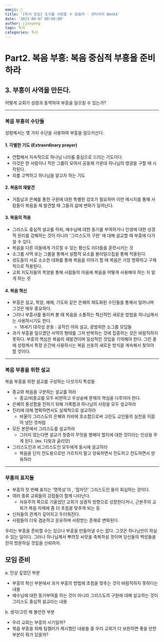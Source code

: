 ```yaml
---
emoji: 🧢
title: '[독서 모임] 도시를 사랑할 수 있을까 - 센터처치 Week4'
date: '2023-09-07 00:00:00'
author: jjunyong
tags: 독서
categories: 독서
---
```


# Part2. 복음 부흥: 복음 중심적 부흥을 준비하라

## 3. 부흥이 사역을 만든다.

어떻게 교회가 성령과 동역하여 부흥을 일으킬 수 있는가?

---

### 복음 부흥의 수단들

성령께서는 몇 가지 수단을 사용하여 부흥을 일으키신다.

#### 1. 각별한 기도 (Extraordinary prayer)

- 연합해서 지속적으로 하나님 나라를 중심으로 드리는 기도이다.
- 이것은 한 사람이나 작은 그룹이 모여서 공동체 가운데 하나님의 영광을 구할 때 시작된다.
- 죄를 고백하고 하나님을 알고자 하는 기도

#### 2. 복음의 재발견

- 거듭남과 은혜를 통한 구원에 대한 특별한 강조가 필요하머 이런 메시지를 통해 사람들이 복음을 재 발견할 때 그들의 삶에 변화가 일어난다.

#### 3. 복음의 적용

- 그리스도 중심적 설교를 하되, 예수님에 대한 동기를 부여하거나 인생에 대한 성경적 원리를 강해하는 것이 아니라 '그리스도의 구원' 에 대해 설교할 때 부흥에 다가설 수 있다.
- 복음을 다른 이들에게 가르칠 수 있는 평신도 리더들을 훈련시키는 것
- 소그룹 사역 또는 그룹을 통해서 실험적 요소를 불러일으킴을 통해 적용된다.
- 성도들이 서로 소소한 대화를 통해 복음을 이야기 할 때 복음은 가장 명확하고 구체적으로 적용된다.
- 교회 지도자들의 목양을 통해 사람들의 마음에 복음을 어떻게 사용해야 하는 지 알게 하는 것

#### 4. 복음 혁신

- 부흥은 설교, 목양, 예배, 기도와 같은 은혜의 제도화된 수단들을 통해서 일어나며 그것은 매우 중요하다.
- 그러나 부흥사를 돌이켜 볼 때 복음을 소통하는 혁신적인 새로운 방법을 하나님께서는 사용하시기도 한다.
  - 18세기 대각성 운동 : 공적인 야외 설교, 광범위한 소그룹 모임들
- 과거 부흥을 일으켰던 사역의 형태를 그저 반복하는 것에 집중하는 것은 바람직하지 못하다. 부흥의 핵심은 복음의 재발견이며 일상적인 것임을 기억해야 한다. 그런 중에 성령께서 특정 순간에 사용하시는 복음 선포의 새로운 방식을 계속해서 찾아야 할 것이다.

---

### 복음 부흥을 위한 설교

복음 부흥을 위한 설교를 구성하는 다섯가지 특성들

- 종교와 복음을 구분하는 설교를 하라
  - 종교/비종교를 모두 비판하고 우상숭배 문제의 핵심을 다루어야 한다.
- 은혜의 풍성함을 전하기 위해 거룩함과 하나님의 사랑을 모두 설교하라
- 진리에 대해 명확하면서도 실제적으로 설교하라
  - 바울이 그리스도의 은혜와 자비에 호소함으로써 고린도 교인들의 실천을 이끌어 냈던 것처럼
- 모든 본문에서 그리스도를 설교하라
  - 그러지 않는다면 설교가 청중이 무엇을 행해야 할지에 대한 것이라는 인상을 주게 된다. (ex. 다윗과 골리앗)
- 그리스도인과 비그리스도인 모두에게 동시에 설교하라
  - 복음을 단지 전도용으로만 가르치지 말고 양육하면서 전도하고 전도하면서 양육하라

---

### 부흥의 표지들

- 부흥의 첫 번째 표지는 '명목상'의 , '잠자던' 그리스도인 들이 회심하는 것이다.
- 여러 종류 교회들의 강점들이 함께 나타난다.
  - 자유주의 쪽으로 기울었던 교회가 성경적 방향으로 성장한다거나, 근본주의 교회가 복음 자체에 좀 더 초점을 맞추게 되는 등
- 신자들의 관계가 깊어지고 두터워진다.
- 사람들이 더욱 겸손하고 온유하며 사랑받는 존재로 변화된다.

우리는 부흥을 준비할 수는 있으나 부흥을 만들어낼 수는 없다. 그것은 하나님만이 하실 수 있는 일이다.
그러나 하나님께서 뿌려짓 씨앗을 축복하실 것이며 당신들의 백성들을 친히 방문하실 것임을 신뢰하자.

## 모임 준비

a. 인상 깊었던 부분

- 부흥의 혁신 부분에서 과거 부흥의 방법에 초점을 맞추는 것이 바람직하지 못하다는 내용
- 예수님에 대한 동기부여를 하는 것이 아니라 그리스도의 구원에 대해 설교하는 것이 그리스도 중심적 설교라는 내용

b. 생각/고민 해 볼만한 부분

- 우리 교회는 부흥의 시기일까?
- 복음 부흥을 위해 팀켈러가 제시했던 내용들 중 우리 교회가 더 보완하면 좋을 만한 부분이 뭐가 있을까?
